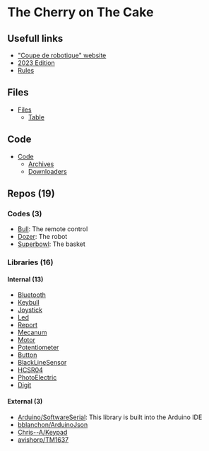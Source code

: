 # The Cherry on The Cake

## Usefull links

* ["Coupe de robotique" website](https://www.coupederobotique.fr/)
* [2023 Edition](https://www.coupederobotique.fr/edition-2023/le-concours/reglement-2023/)
* [Rules](https://www.coupederobotique.fr/wp-content/uploads/Eurobot2023_Junior_Rules_FR_FINALE.pdf)

## Files
* [Files](./Files/)
    * [Table](./Files/Table/)

## Code
* [Code](./Code/)
    * [Archives](./Code/Archives/)
    * [Downloaders](./Code/Downloaders/)

## Repos (19)
### Codes (3)
* [Bull](https://github.com/IngeniumTeam/Bull): The remote control
* [Dozer](https://github.com/IngeniumTeam/Dozer): The robot
* [Superbowl](https://github.com/IngeniumTeam/Superbowl): The basket  

### Libraries (16)
#### Internal (13)
* [Bluetooth](https://github.com/IngeniumTeam/Bluetooth)
* [Keybull](https://github.com/IngeniumTeam/Keybull)
* [Joystick](https://github.com/IngeniumTeam/Joystick)
* [Led](https://github.com/IngeniumTeam/Led)
* [Report](https://github.com/IngeniumTeam/Report)
* [Mecanum](https://github.com/IngeniumTeam/Mecanum)
* [Motor](https://github.com/IngeniumTeam/Motor)
* [Potentiometer](https://github.com/IngeniumTeam/Potentiometer)
* [Button](https://github.com/IngeniumTeam/Button)
* [BlackLineSensor](https://github.com/IngeniumTeam/BlackLineSensor)
* [HCSR04](https://github.com/IngeniumTeam/HCSR04)
* [PhotoElectric](https://github.com/IngeniumTeam/PhotoElectric)
* [Digit](https://github.com/IngeniumTeam/Digit)

#### External (3)
* [Arduino/SoftwareSerial](https://docs.arduino.cc/learn/built-in-libraries/software-serial): This library is built into the Arduino IDE
* [bblanchon/ArduinoJson](https://github.com/bblanchon/ArduinoJson)
* [Chris--A/Keypad](https://github.com/Chris--A/Keypad)
* [avishorp/TM1637](https://github.com/avishorp/TM1637)
